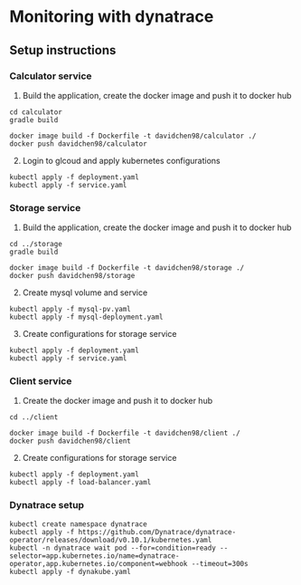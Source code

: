 # Monitoring with dynatrace

## Setup instructions

### Calculator service

1. Build the application, create the docker image and push it to docker hub
```console
cd calculator
gradle build

docker image build -f Dockerfile -t davidchen98/calculator ./
docker push davidchen98/calculator
```

2. Login to glcoud and apply kubernetes configurations
```console
kubectl apply -f deployment.yaml
kubectl apply -f service.yaml
```

### Storage service
1. Build the application, create the docker image and push it to docker hub
```console
cd ../storage
gradle build

docker image build -f Dockerfile -t davidchen98/storage ./
docker push davidchen98/storage
```

2. Create mysql volume and service
```console
kubectl apply -f mysql-pv.yaml
kubectl apply -f mysql-deployment.yaml
```

3. Create configurations for storage service
```console
kubectl apply -f deployment.yaml
kubectl apply -f service.yaml
```

### Client service
1. Create the docker image and push it to docker hub
```console
cd ../client

docker image build -f Dockerfile -t davidchen98/client ./
docker push davidchen98/client
```

2. Create configurations for storage service
```console
kubectl apply -f deployment.yaml
kubectl apply -f load-balancer.yaml
```

### Dynatrace setup

 ```console
kubectl create namespace dynatrace
kubectl apply -f https://github.com/Dynatrace/dynatrace-operator/releases/download/v0.10.1/kubernetes.yaml
kubectl -n dynatrace wait pod --for=condition=ready --selector=app.kubernetes.io/name=dynatrace-operator,app.kubernetes.io/component=webhook --timeout=300s
kubectl apply -f dynakube.yaml
 ```
